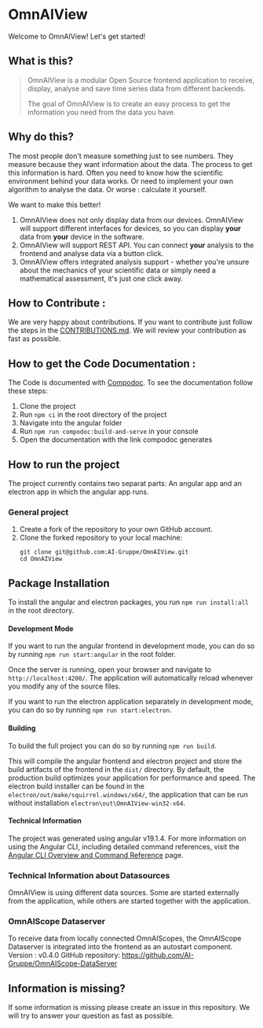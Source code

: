 # OmnAIView

Welcome to OmnAIView! Let's get started!

## What is this?

> OmnAIView is a modular Open Source frontend application to receive, display, analyse and save time series data from different backends.
>
>The goal of OmnAIView is to create an easy process to get the information you need from the data you have.

## Why do this?

The most people don't measure something just to see numbers. They measure because they want information about the data.
The process to get this information is hard. Often you need to know how the scientific environment behind your data works. Or need to implement your own algorithm to analyse the data. Or worse : calculate it yourself.

We want to make this better!

1. OmnAIView does not only display data from our devices. OmnAIView will support different interfaces for devices, so you can display **your** data from **your** device in the software.
2. OmnAIView will support REST API. You can connect **your** analysis to the frontend and analyse data via a button click.
3. OmnAIView offers integrated analysis support - whether you're unsure about the mechanics of your scientific data or simply need a mathematical assessment, it's just one click away.
## How to Contribute :

We are very happy about contributions. If you want to contribute just follow the steps in the [CONTRIBUTIONS.md](CONTRIBUTION.md). We will review your contribution as fast as possible.

## How to get the Code Documentation : 

The Code is documented with [Compodoc](https://compodoc.app/). To see the documentation follow these steps: 

1. Clone the project 
2. Run ``` npm ci ``` in the root directory of the project 
3. Navigate into the angular folder 
4. Run 
``` npm run compodoc:build-and-serve ``` 
in your console 
5. Open the documentation with the link compodoc generates 

## How to run the project

The project currently contains two separat parts: An angular app and an electron app in which the angular app runs.

### General project

1. Create a fork of the repository to your own GitHub account.
2. Clone the forked repository to your local machine:
   ```
   git clone git@github.com:AI-Gruppe/OmnAIView.git
   cd OmnAIView
   ```

## Package Installation

To install the angular and electron packages, you run ```npm run install:all``` in the root directory.

#### Development Mode

If you want to run the angular frontend in development mode, you can do so by running ```npm run start:angular``` in the root folder. 

Once the server is running, open your browser and navigate to `http://localhost:4200/`. The application will automatically reload whenever you modify any of the source files.

If you want to run the electron application separately in development mode, you can do so by running ```npm run start:electron```.

#### Building

To build the full project you can do so by running ```npm run build```. 

This will compile the angular frontend and electron project and store the build artifacts of the frontend in the `dist/` directory. By default, the production build optimizes your application for performance and speed. The electron build installer can be found in the `electron/out/make/squirrel.windows/x64/`, the application that can be run without installation `electron\out\OmnAIView-win32-x64`.

#### Technical Information
  
The project was generated using angular v19.1.4.
For more information on using the Angular CLI, including detailed command references, visit the [Angular CLI Overview and Command Reference](https://angular.dev/tools/cli) page.

### Technical Information about Datasources

OmnAIView is using different data sources. Some are started externally from the application, while others are started together with the application.

### OmnAIScope Dataserver

To receive data from locally connected OmnAIScopes, the OmnAIScope Dataserver is integrated into the frontend as an autostart component.
Version : v0.4.0
GitHub repository: https://github.com/AI-Gruppe/OmnAIScope-DataServer

## Information is missing?

If some information is missing please create an issue in this repository. We will try to answer your question as fast as possible.